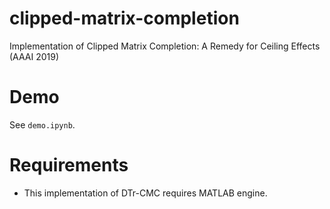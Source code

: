 # clipped-matrix-completion
Implementation of Clipped Matrix Completion: A Remedy for Ceiling Effects (AAAI 2019)

# Demo
See `demo.ipynb`.

# Requirements
- This implementation of DTr-CMC requires MATLAB engine.
